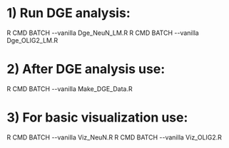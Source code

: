 # 1) Run DGE analysis: 
R CMD BATCH --vanilla Dge_NeuN_LM.R
R CMD BATCH --vanilla Dge_OLIG2_LM.R

# 2) After DGE analysis use:
R CMD BATCH --vanilla Make_DGE_Data.R

# 3) For basic visualization use: 
R CMD BATCH --vanilla Viz_NeuN.R
R CMD BATCH --vanilla Viz_OLIG2.R

